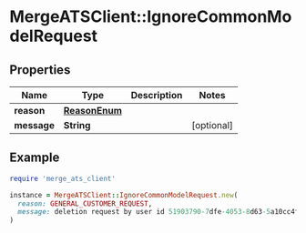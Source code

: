 # MergeATSClient::IgnoreCommonModelRequest

## Properties

| Name | Type | Description | Notes |
| ---- | ---- | ----------- | ----- |
| **reason** | [**ReasonEnum**](ReasonEnum.md) |  |  |
| **message** | **String** |  | [optional] |

## Example

```ruby
require 'merge_ats_client'

instance = MergeATSClient::IgnoreCommonModelRequest.new(
  reason: GENERAL_CUSTOMER_REQUEST,
  message: deletion request by user id 51903790-7dfe-4053-8d63-5a10cc4ffd39
)
```

